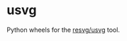 # usvg

Python wheels for the [resvg/usvg](https://github.com/RazrFalcon/resvg/tree/master/usvg) tool.
